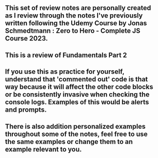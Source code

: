 ## This set of review notes are personally created as I review through the notes I've previously written following the Udemy Course by Jonas Schmedtmann : Zero to Hero - Complete JS Course 2023.

## This is a review of Fundamentals Part 2

## If you use this as practice for yourself, understand that 'commented out' code is that way because it will affect the other code blocks or be consistently invasive when checking the console logs. Examples of this would be alerts and prompts.

## There is also addition personalized examples throughout some of the notes, feel free to use the same examples or change them to an example relevant to you.